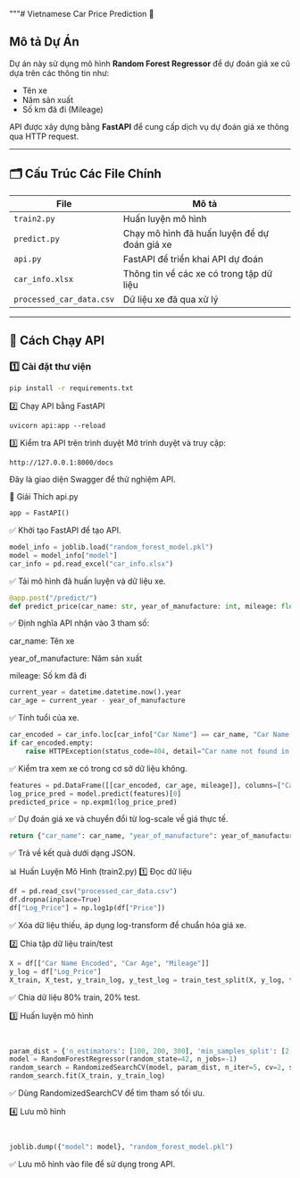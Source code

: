 """# Vietnamese Car Price Prediction 🚗

## Mô tả Dự Án
Dự án này sử dụng mô hình **Random Forest Regressor** để dự đoán giá xe cũ dựa trên các thông tin như:
- Tên xe
- Năm sản xuất
- Số km đã đi (Mileage)

API được xây dựng bằng **FastAPI** để cung cấp dịch vụ dự đoán giá xe thông qua HTTP request.

---

## 🗂️ Cấu Trúc Các File Chính

| File                 | Mô tả |
|----------------------|-------|
| `train2.py`         | Huấn luyện mô hình |
| `predict.py`        | Chạy mô hình đã huấn luyện để dự đoán giá xe |
| `api.py`            | FastAPI để triển khai API dự đoán |
| `car_info.xlsx`     | Thông tin về các xe có trong tập dữ liệu |
| `processed_car_data.csv` | Dữ liệu xe đã qua xử lý |

---

## 🚀 Cách Chạy API

### 1️⃣ Cài đặt thư viện
```bash
pip install -r requirements.txt
```
2️⃣ Chạy API bằng FastAPI
```arduino
uvicorn api:app --reload
```
3️⃣ Kiểm tra API trên trình duyệt
Mở trình duyệt và truy cập:

```arduino
http://127.0.0.1:8000/docs
```
Đây là giao diện Swagger để thử nghiệm API.

📌 Giải Thích api.py
```python
app = FastAPI()
```
✅ Khởi tạo FastAPI để tạo API.

```python
model_info = joblib.load("random_forest_model.pkl")
model = model_info["model"]
car_info = pd.read_excel("car_info.xlsx")
```
✅ Tải mô hình đã huấn luyện và dữ liệu xe.

```python
@app.post("/predict/")
def predict_price(car_name: str, year_of_manufacture: int, mileage: float):
```
✅ Định nghĩa API nhận vào 3 tham số:

car_name: Tên xe

year_of_manufacture: Năm sản xuất

mileage: Số km đã đi

```python
current_year = datetime.datetime.now().year
car_age = current_year - year_of_manufacture
```
✅ Tính tuổi của xe.
```python
car_encoded = car_info.loc[car_info["Car Name"] == car_name, "Car Name Encoded"]
if car_encoded.empty:
    raise HTTPException(status_code=404, detail="Car name not found in database")
```
✅ Kiểm tra xem xe có trong cơ sở dữ liệu không.

```python
features = pd.DataFrame([[car_encoded, car_age, mileage]], columns=["Car Name Encoded", "Car Age", "Mileage"])
log_price_pred = model.predict(features)[0]
predicted_price = np.expm1(log_price_pred)
```
✅ Dự đoán giá xe và chuyển đổi từ log-scale về giá thực tế.

```python
return {"car_name": car_name, "year_of_manufacture": year_of_manufacture, "mileage": mileage, "predicted_price": f"{predicted_price:,.0f} VNĐ"}
```
✅ Trả về kết quả dưới dạng JSON.

📊 Huấn Luyện Mô Hình (train2.py)
1️⃣ Đọc dữ liệu
```python
df = pd.read_csv("processed_car_data.csv")
df.dropna(inplace=True)
df["Log_Price"] = np.log1p(df["Price"])
```
✅ Xóa dữ liệu thiếu, áp dụng log-transform để chuẩn hóa giá xe.

2️⃣ Chia tập dữ liệu train/test
```python
X = df[["Car Name Encoded", "Car Age", "Mileage"]]
y_log = df["Log_Price"]
X_train, X_test, y_train_log, y_test_log = train_test_split(X, y_log, test_size=0.2, random_state=42)
```
✅ Chia dữ liệu 80% train, 20% test.

3️⃣ Huấn luyện mô hình
```python


param_dist = {'n_estimators': [100, 200, 300], 'min_samples_split': [2, 5, 10], 'min_samples_leaf': [1, 2, 4]}
model = RandomForestRegressor(random_state=42, n_jobs=-1)
random_search = RandomizedSearchCV(model, param_dist, n_iter=5, cv=2, scoring='neg_mean_absolute_error', random_state=42)
random_search.fit(X_train, y_train_log)
```
✅ Dùng RandomizedSearchCV để tìm tham số tối ưu.

4️⃣ Lưu mô hình
```python


joblib.dump({"model": model}, "random_forest_model.pkl")
```
✅ Lưu mô hình vào file để sử dụng trong API.

